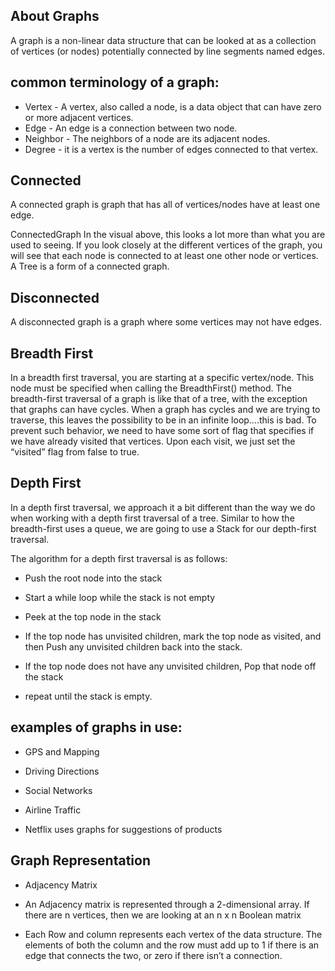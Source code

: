 ## About Graphs
A graph is a non-linear data structure that can be looked at as a collection of vertices (or nodes) potentially connected by line segments named edges.

## common terminology of a graph:
- Vertex - A vertex, also called a node, is a data object that can have zero or more adjacent vertices.
- Edge - An edge is a connection between two node.
- Neighbor - The neighbors of a node are its adjacent nodes.
- Degree - it is a vertex is the number of edges connected to that vertex.


## Connected
A connected graph is graph that has all of vertices/nodes have at least one edge.

ConnectedGraph In the visual above, this looks a lot more than what you are used to seeing. If you look closely at the different vertices of the graph, you will see that each node is connected to at least one other node or vertices. A Tree is a form of a connected graph.

## Disconnected
A disconnected graph is a graph where some vertices may not have edges.

## Breadth First
In a breadth first traversal, you are starting at a specific vertex/node. This node must be specified when calling the BreadthFirst() method. The breadth-first traversal of a graph is like that of a tree, with the exception that graphs can have cycles. When a graph has cycles and we are trying to traverse, this leaves the possibility to be in an infinite loop….this is bad. To prevent such behavior, we need to have some sort of flag that specifies if we have already visited that vertices. Upon each visit, we just set the “visited” flag from false to true.

## Depth First
In a depth first traversal, we approach it a bit different than the way we do when working with a depth first traversal of a tree. Similar to how the breadth-first uses a queue, we are going to use a Stack for our depth-first traversal.



The algorithm for a depth first traversal is as follows:
- Push the root node into the stack

- Start a while loop while the stack is not empty

- Peek at the top node in the stack

- If the top node has unvisited children, mark the top node as visited, and then Push any unvisited children back into the stack.

- If the top node does not have any unvisited children, Pop that node off the stack

- repeat until the stack is empty.

## examples of graphs in use:
- GPS and Mapping

- Driving Directions

- Social Networks

- Airline Traffic

- Netflix uses graphs for suggestions of products

## Graph Representation

- Adjacency Matrix

- An Adjacency matrix is represented through a 2-dimensional array. If there are n vertices, then we are looking at an n x n Boolean matrix

-   Each Row and column represents each vertex of the data structure. The elements of both the column and the row must add up to 1 if there is an edge that connects the two, or zero if there isn’t a connection.